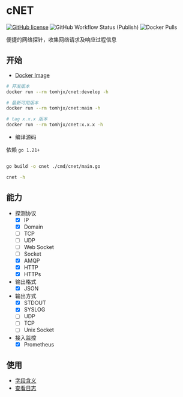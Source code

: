 # cNET

[![GitHub license](https://img.shields.io/github/license/tomhjx/netcat.svg?style=popout-square)](https://github.com/tomhjx/netcat/blob/main/LICENSE) ![GitHub Workflow Status (Publish)](https://img.shields.io/github/actions/workflow/status/tomhjx/cnet/publish.yml) ![Docker Pulls](https://img.shields.io/docker/pulls/tomhjx/cnet)

便捷的网络探针，收集网络请求及响应过程信息

## 开始

* [Docker Image](https://hub.docker.com/r/tomhjx/cnet)

```bash
# 开发版本
docker run --rm tomhjx/cnet:develop -h

# 最新可用版本
docker run --rm tomhjx/cnet:main -h

# tag x.x.x 版本
docker run --rm tomhjx/cnet:x.x.x -h

```

* 编译源码

依赖 `go 1.21+`

```bash

go build -o cnet ./cmd/cnet/main.go

cnet -h

```

## 能力

* 探测协议
    * [x] IP
    * [x] Domain
    * [ ] TCP
    * [ ] UDP
    * [ ] Web Socket
    * [ ] Socket
    * [x] AMQP
    * [x] HTTP
    * [x] HTTPs

* 输出格式
    * [x] JSON

* 输出方式
    * [x] STDOUT
    * [x] SYSLOG
    * [ ] UDP
    * [ ] TCP
    * [ ] Unix Socket

* 接入监控
    * [x] Prometheus

## 使用

* [字段含义](./doc/fields.md)
* [查看日志](./doc/logging.md)

